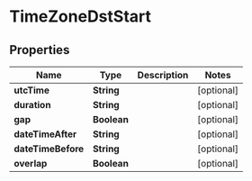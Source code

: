 

# TimeZoneDstStart


## Properties

| Name | Type | Description | Notes |
|------------ | ------------- | ------------- | -------------|
|**utcTime** | **String** |  |  [optional] |
|**duration** | **String** |  |  [optional] |
|**gap** | **Boolean** |  |  [optional] |
|**dateTimeAfter** | **String** |  |  [optional] |
|**dateTimeBefore** | **String** |  |  [optional] |
|**overlap** | **Boolean** |  |  [optional] |



